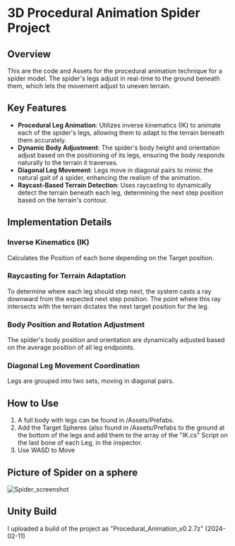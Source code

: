 # 3D Procedural Animation Spider Project

## Overview
This are the code and Assets for the procedural animation technique for a spider model. The spider's legs adjust in real-time to the ground beneath them, which lets the movement adjust to uneven terrain.

## Key Features

- **Procedural Leg Animation**: Utilizes inverse kinematics (IK) to animate each of the spider's legs, allowing them to adapt to the terrain beneath them accurately.
- **Dynamic Body Adjustment**: The spider's body height and orientation adjust based on the positioning of its legs, ensuring the body responds naturally to the terrain it traverses.
- **Diagonal Leg Movement**: Legs move in diagonal pairs to mimic the natural gait of a spider, enhancing the realism of the animation.
- **Raycast-Based Terrain Detection**: Uses raycasting to dynamically detect the terrain beneath each leg, determining the next step position based on the terrain's contour.

## Implementation Details

### Inverse Kinematics (IK)
Calculates the Position of each bone depending on the Target position.

### Raycasting for Terrain Adaptation
To determine where each leg should step next, the system casts a ray downward from the expected next step position. The point where this ray intersects with the terrain dictates the next target position for the leg.

### Body Position and Rotation Adjustment
The spider's body position and orientation are dynamically adjusted based on the average position of all leg endpoints.

### Diagonal Leg Movement Coordination
Legs are grouped into two sets, moving in diagonal pairs.

## How to Use

1. A full body with legs can be found in /Assets/Prefabs.
2. Add the Target Spheres (also found in /Assets/Prefabs to the ground at the bottom of the legs and add them to the array of the "IK.cs" Script on the last bone of each Leg, in the inspector.
3. Use WASD to Move

## Picture of Spider on a sphere
![Spider_screenshot](https://github.com/Tr0sh55/3D_Procedural_Animation/assets/47827386/7a1d6589-d3aa-435e-b049-43af21ff7980)


## Unity Build
I uploaded a build of the project as "Procedural_Animation_v0.2.7z" (2024-02-11)
